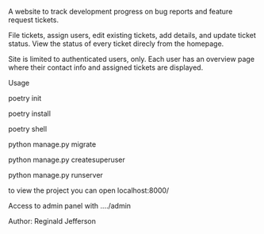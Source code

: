 A website to track development progress on bug reports and feature request tickets.

File tickets, assign users, edit existing tickets, add details, and update ticket status. View the status of every ticket direcly from the homepage.

Site is limited to authenticated users, only. Each user has an overview page where their contact info and assigned tickets are displayed.

Usage

poetry init 

poetry install

poetry shell

python manage.py migrate


python manage.py createsuperuser

python manage.py runserver

to view the project you can open localhost:8000/

Access to admin panel with ..../admin

Author: Reginald Jefferson